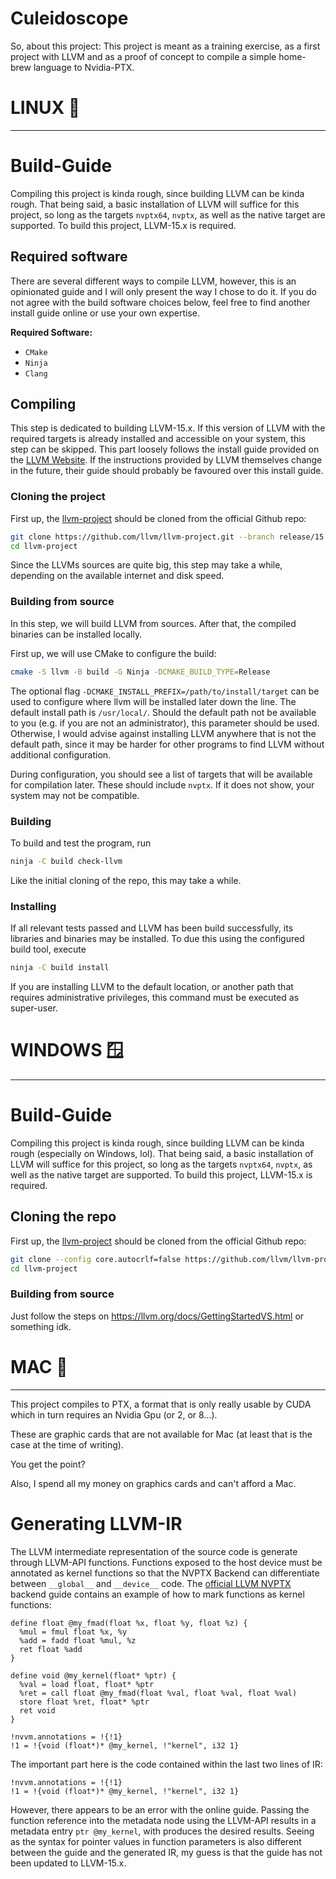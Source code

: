 # Culeidoscope
So, about this project: This project is meant as a training exercise, as a first project with LLVM and as a proof of
concept to compile a simple home-brew language to Nvidia-PTX.


LINUX 🐧
========
____
# Build-Guide
Compiling this project is kinda rough, since building LLVM can be kinda rough.
That being said, a basic installation of LLVM will suffice for this project, so long as the targets `nvptx64`, `nvptx`,
as well as the native target are supported.
To build this project, LLVM-15.x is required.

## Required software
There are several different ways to compile LLVM, however, this is an opinionated guide and I will only present the way I chose to do it.
If you do not agree with the build software choices below, feel free to find another install guide online or use your own expertise.

**Required Software:**
- `CMake`
- `Ninja`
- `Clang`

## Compiling 
This step is dedicated to building LLVM-15.x. If this version of LLVM with the required targets is already installed
and accessible on your system, this step can be skipped.
This part loosely follows the install guide provided on the <a href="https://llvm.org/docs/GettingStarted.html">LLVM Website</a>.
If the instructions provided by LLVM themselves change in the future, their guide should probably be favoured over this install guide.

### Cloning the project
First up, the <a href="https://github.com/llvm/llvm-project">llvm-project</a> should be cloned from the official Github repo:

````bash
git clone https://github.com/llvm/llvm-project.git --branch release/15.x
cd llvm-project
````

Since the LLVMs sources are quite big, this step may take a while, depending on the available internet and disk speed.

### Building from source
In this step, we will build LLVM from sources. After that, the compiled binaries can be installed locally.

First up, we will use CMake to configure the build:
````bash
cmake -S llvm -B build -G Ninja -DCMAKE_BUILD_TYPE=Release
````
The optional flag ``-DCMAKE_INSTALL_PREFIX=/path/to/install/target`` can be used to configure where llvm will be installed later down the line.
The default install path is `/usr/local/`. Should the default path not be available to you (e.g. if you are not an administrator), this parameter should be used.
Otherwise, I would advise against installing LLVM anywhere that is not the default path, since it may be harder for other programs to find LLVM without additional configuration.

During configuration, you should see a list of targets that will be available for compilation later.
These should include `nvptx`. If it does not show, your system may not be compatible.

### Building
To build and test the program, run

````bash
ninja -C build check-llvm
````

Like the initial cloning of the repo, this may take a while.

### Installing
If all relevant tests passed and LLVM has been build successfully, its libraries and binaries may be installed.
To due this using the configured build tool, execute

````bash
ninja -C build install
````

If you are installing LLVM to the default location, or another path that requires administrative privileges, this command must be executed as super-user.


WINDOWS 🪟
==========
____

# Build-Guide
Compiling this project is kinda rough, since building LLVM can be kinda rough (especially on Windows, lol).
That being said, a basic installation of LLVM will suffice for this project, so long as the targets `nvptx64`, `nvptx`,
as well as the native target are supported.
To build this project, LLVM-15.x is required.

## Cloning the repo
First up, the <a href="https://github.com/llvm/llvm-project">llvm-project</a> should be cloned from the official Github repo:

````bash
git clone --config core.autocrlf=false https://github.com/llvm/llvm-project.git
cd llvm-project
````

### Building from source
Just follow the steps on https://llvm.org/docs/GettingStartedVS.html or something idk.

MAC 🍎
======
___
This project compiles to PTX, a format that is only really usable by CUDA which in turn requires an Nvidia Gpu (or 2, or 8...).

These are graphic cards that are not available for Mac (at least that is the case at the time of writing).

You get the point?

Also, I spend all my money on graphics cards and can't afford a Mac.

# Generating LLVM-IR
The LLVM intermediate representation of the source code is generate through LLVM-API functions. Functions exposed to
the host device must be annotated as kernel functions so that the NVPTX Backend can differentiate between `__global__`
and `__device__` code. The <a href="https://llvm.org/docs/NVPTXUsage.html">official LLVM NVPTX</a> backend guide
contains an example of how to mark functions as kernel functions:

````ir
define float @my_fmad(float %x, float %y, float %z) {
  %mul = fmul float %x, %y
  %add = fadd float %mul, %z
  ret float %add
}

define void @my_kernel(float* %ptr) {
  %val = load float, float* %ptr
  %ret = call float @my_fmad(float %val, float %val, float %val)
  store float %ret, float* %ptr
  ret void
}

!nvvm.annotations = !{!1}
!1 = !{void (float*)* @my_kernel, !"kernel", i32 1}
````

The important part here is the code contained within the last two lines of IR:
````ir
!nvvm.annotations = !{!1}
!1 = !{void (float*)* @my_kernel, !"kernel", i32 1}
````

However, there appears to be an error with the online guide. Passing the function reference into the metadata node
using the LLVM-API results in a metadata entry `ptr @my_kernel`, with produces the desired results. Seeing as the syntax
for pointer values in function parameters is also different between the guide and the generated IR, my guess is that
the guide has not been updated to LLVM-15.x.